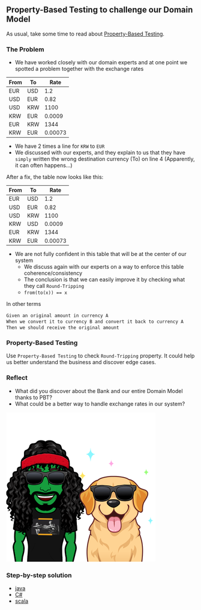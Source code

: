 ## Property-Based Testing to challenge our Domain Model

As usual, take some time to read about [Property-Based Testing](https://xtrem-tdd.netlify.app/Flavours/pbt).

### The Problem
- We have worked closely with our domain experts and at one point we spotted a problem together with the exchange rates

| From | To   | Rate    |
|------|------|---------|
| EUR  | USD  | 1.2     |
| USD  | EUR  | 0.82    |
| USD  | KRW  | 1100    |
| KRW  | EUR  | 0.0009  |
| EUR  | KRW  | 1344    |
| KRW  | EUR  | 0.00073 |

- We have 2 times a line for `KRW` to `EUR`
- We discussed with our experts, and they explain to us that they have `simply` written the wrong destination currency (To) on line 4 (Apparently, it can often happens...)
    
After a fix, the table now looks like this:

| From | To  | Rate    |
|------|-----|---------|
| EUR  | USD | 1.2     |
| USD  | EUR | 0.82    |
| USD  | KRW | 1100    |
| KRW  | USD | 0.0009  |
| EUR  | KRW | 1344    |
| KRW  | EUR | 0.00073 |

- We are not fully confident in this table that will be at the center of our system
    - We discuss again with our experts on a way to enforce this table coherence/consistency
    - The conclusion is that we can easily improve it by checking what they call `Round-Tripping`
    - `from(to(x)) == x`

In other terms

```gherkin
Given an original amount in currency A
When we convert it to currency B and convert it back to currency A
Then we should receive the original amount 
```

### Property-Based Testing
Use `Property-Based Testing` to check `Round-Tripping` property. 
It could help us better understand the business and discover edge cases.

### Reflect
- What did you discover about the Bank and our entire Domain Model thanks to PBT?
- What could be a better way to handle exchange rates in our system?

![PBT by example](../img/pbt.png)

### Step-by-step solution
- [java](../../java/docs/8.bank-properties.md)
- [C#](../../c%23/docs/8.bank-properties.md)
- [scala](../../scala/docs/8.bank-properties.md)
